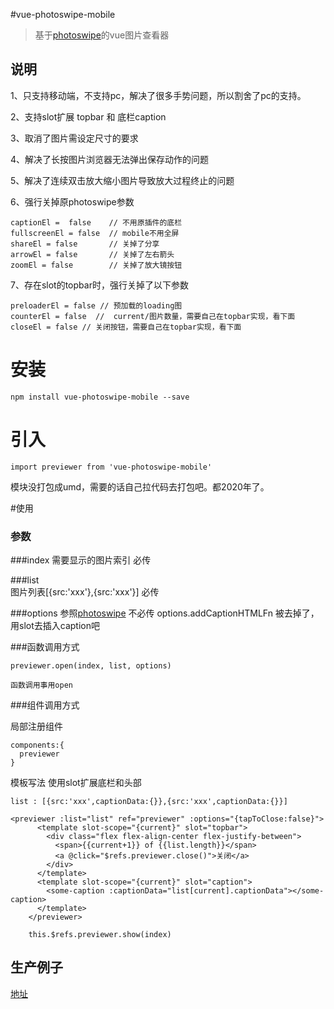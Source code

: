 #vue-photoswipe-mobile

> 基于[photoswipe](http://photoswipe.com)的vue图片查看器

## 说明

1、只支持移动端，不支持pc，解决了很多手势问题，所以割舍了pc的支持。

2、支持slot扩展 topbar 和 底栏caption

3、取消了图片需设定尺寸的要求

4、解决了长按图片浏览器无法弹出保存动作的问题

5、解决了连续双击放大缩小图片导致放大过程终止的问题

6、强行关掉原photoswipe参数
````
captionEl =  false    // 不用原插件的底栏
fullscreenEl = false  // mobile不用全屏
shareEl = false       // 关掉了分享
arrowEl = false       // 关掉了左右箭头
zoomEl = false        // 关掉了放大镜按钮
````
7、存在slot的topbar时，强行关掉了以下参数

```
preloaderEl = false // 预加载的loading图
counterEl = false  //  current/图片数量，需要自己在topbar实现，看下面
closeEl = false // 关闭按钮，需要自己在topbar实现，看下面
```

# 安装
```
npm install vue-photoswipe-mobile --save
```
# 引入
```
import previewer from 'vue-photoswipe-mobile'
```
模块没打包成umd，需要的话自己拉代码去打包吧。都2020年了。

#使用

### 参数


###index 
需要显示的图片索引 必传

###list    
图片列表[{src:'xxx'},{src:'xxx'}] 必传

###options 
参照[photoswipe](http://photoswipe.com) 不必传
options.addCaptionHTMLFn 被去掉了，用slot去插入caption吧

###函数调用方式
```
previewer.open(index, list, options)

函数调用事用open
```
###组件调用方式

局部注册组件
```
components:{
  previewer
}
```
模板写法
使用slot扩展底栏和头部
```
list : [{src:'xxx',captionData:{}},{src:'xxx',captionData:{}}]
```
```
<previewer :list="list" ref="previewer" :options="{tapToClose:false}">
      <template slot-scope="{current}" slot="topbar">
        <div class="flex flex-align-center flex-justify-between">
          <span>{{current+1}} of {{list.length}}</span>
          <a @click="$refs.previewer.close()">关闭</a>
        </div>
      </template>
      <template slot-scope="{current}" slot="caption">
        <some-caption :captionData="list[current].captionData"></some-caption>
      </template>
    </previewer>

    this.$refs.previewer.show(index)
```


## 生产例子  
[地址](https://m.9ji.com/product/comment/38904?type=5) 



